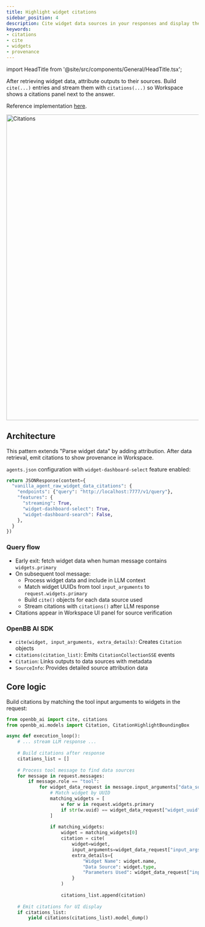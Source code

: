 ```yaml
---
title: Highlight widget citations
sidebar_position: 4
description: Cite widget data sources in your responses and display them in Workspace
keywords:
- citations
- cite
- widgets
- provenance
---
```


import HeadTitle from '@site/src/components/General/HeadTitle.tsx';

<HeadTitle title="AI Features — Highlight widget citations | OpenBB Workspace Docs" />

After retrieving widget data, attribute outputs to their sources. Build `cite(...)` entries and stream them with `citations(...)` so Workspace shows a citations panel next to the answer.

Reference implementation [here](https://github.com/OpenBB-finance/agents-for-openbb/tree/main/32-vanilla-agent-raw-widget-data-citations/vanilla_agent_raw_context_citations/main.py).

<img className="pro-border-gradient" width="800" alt="Citations" src="https://openbb-cms.directus.app/assets/0af85f66-b91f-476d-a231-973442a29957.png" />

## Architecture

This pattern extends "Parse widget data" by adding attribution. After data retrieval, emit citations to show provenance in Workspace.

`agents.json` configuration with `widget-dashboard-select` feature enabled:

```python
return JSONResponse(content={
  "vanilla_agent_raw_widget_data_citations": {
    "endpoints": {"query": "http://localhost:7777/v1/query"},
    "features": {
      "streaming": True,
      "widget-dashboard-select": True,
      "widget-dashboard-search": False,
    },
  }
})
```

### Query flow
- Early exit: fetch widget data when human message contains `widgets.primary`
- On subsequent tool message:
  - Process widget data and include in LLM context
  - Match widget UUIDs from tool `input_arguments` to `request.widgets.primary`
  - Build `cite()` objects for each data source used
  - Stream citations with `citations()` after LLM response
- Citations appear in Workspace UI panel for source verification

### OpenBB AI SDK
- `cite(widget, input_arguments, extra_details)`: Creates `Citation` objects
- `citations(citation_list)`: Emits `CitationCollectionSSE` events
- `Citation`: Links outputs to data sources with metadata
- `SourceInfo`: Provides detailed source attribution data

## Core logic

Build citations by matching the tool input arguments to widgets in the request:

```python
from openbb_ai import cite, citations
from openbb_ai.models import Citation, CitationHighlightBoundingBox

async def execution_loop():
    # ... stream LLM response ...
    
    # Build citations after response
    citations_list = []
    
    # Process tool message to find data sources
    for message in request.messages:
        if message.role == "tool":
            for widget_data_request in message.input_arguments["data_sources"]:
                # Match widget by UUID
                matching_widgets = [
                    w for w in request.widgets.primary 
                    if str(w.uuid) == widget_data_request["widget_uuid"]
                ]
                
                if matching_widgets:
                    widget = matching_widgets[0]
                    citation = cite(
                        widget=widget,
                        input_arguments=widget_data_request["input_args"],
                        extra_details={
                            "Widget Name": widget.name,
                            "Data Source": widget.type,
                            "Parameters Used": widget_data_request["input_args"]
                        }
                    )
                    
                    citations_list.append(citation)
    
    # Emit citations for UI display
    if citations_list:
        yield citations(citations_list).model_dump()
```
